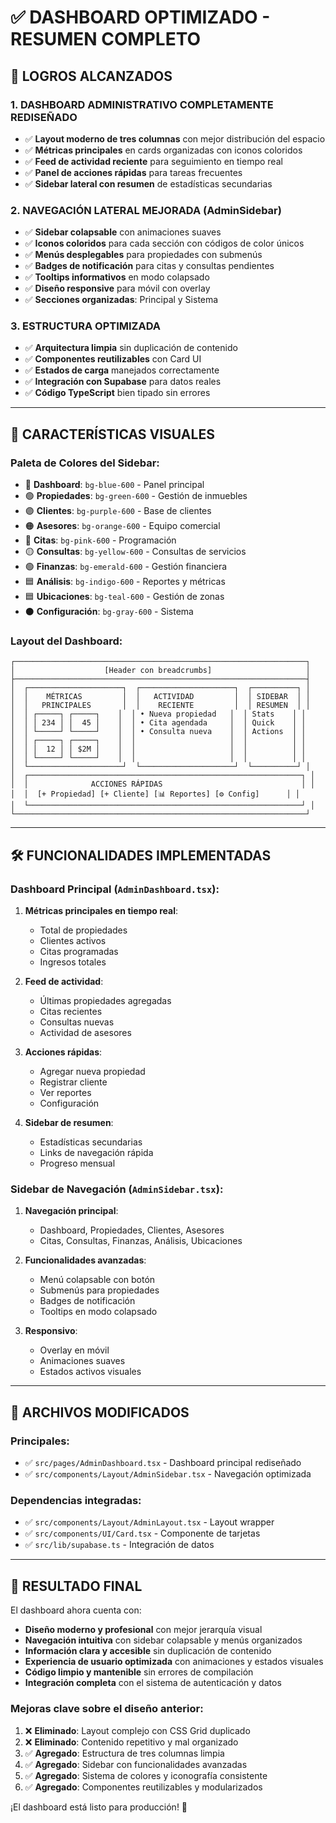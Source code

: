 # ✅ DASHBOARD OPTIMIZADO - RESUMEN COMPLETO

## 🎯 **LOGROS ALCANZADOS**

### **1. DASHBOARD ADMINISTRATIVO COMPLETAMENTE REDISEÑADO**
- ✅ **Layout moderno de tres columnas** con mejor distribución del espacio
- ✅ **Métricas principales** en cards organizadas con iconos coloridos
- ✅ **Feed de actividad reciente** para seguimiento en tiempo real
- ✅ **Panel de acciones rápidas** para tareas frecuentes
- ✅ **Sidebar lateral con resumen** de estadísticas secundarias

### **2. NAVEGACIÓN LATERAL MEJORADA (AdminSidebar)**
- ✅ **Sidebar colapsable** con animaciones suaves
- ✅ **Iconos coloridos** para cada sección con códigos de color únicos
- ✅ **Menús desplegables** para propiedades con submenús
- ✅ **Badges de notificación** para citas y consultas pendientes
- ✅ **Tooltips informativos** en modo colapsado
- ✅ **Diseño responsive** para móvil con overlay
- ✅ **Secciones organizadas**: Principal y Sistema

### **3. ESTRUCTURA OPTIMIZADA**
- ✅ **Arquitectura limpia** sin duplicación de contenido
- ✅ **Componentes reutilizables** con Card UI
- ✅ **Estados de carga** manejados correctamente
- ✅ **Integración con Supabase** para datos reales
- ✅ **Código TypeScript** bien tipado sin errores

---

## 🎨 **CARACTERÍSTICAS VISUALES**

### **Paleta de Colores del Sidebar:**
- 🔵 **Dashboard**: `bg-blue-600` - Panel principal
- 🟢 **Propiedades**: `bg-green-600` - Gestión de inmuebles
- 🟣 **Clientes**: `bg-purple-600` - Base de clientes  
- 🟠 **Asesores**: `bg-orange-600` - Equipo comercial
- 🔴 **Citas**: `bg-pink-600` - Programación
- 🟡 **Consultas**: `bg-yellow-600` - Consultas de servicios
- 🟢 **Finanzas**: `bg-emerald-600` - Gestión financiera
- 🟦 **Análisis**: `bg-indigo-600` - Reportes y métricas
- 🟦 **Ubicaciones**: `bg-teal-600` - Gestión de zonas
- ⚫ **Configuración**: `bg-gray-600` - Sistema

### **Layout del Dashboard:**
```
┌─────────────────────────────────────────────────────────────────┐
│                    [Header con breadcrumbs]                     │
├─────────────────────────────────────────────────────────────────┤
│  ┌─────────────────────┐  ┌─────────────────────┐  ┌──────────┐ │
│  │    MÉTRICAS         │  │   ACTIVIDAD         │  │ SIDEBAR  │ │
│  │   PRINCIPALES       │  │    RECIENTE         │  │ RESUMEN  │ │
│  │ ┌─────┐ ┌─────┐    │  │ • Nueva propiedad   │  │ Stats    │ │
│  │ │ 234 │ │  45 │    │  │ • Cita agendada     │  │ Quick    │ │
│  │ └─────┘ └─────┘    │  │ • Consulta nueva    │  │ Actions  │ │
│  │ ┌─────┐ ┌─────┐    │  │                     │  │          │ │
│  │ │  12 │ │ $2M │    │  │                     │  │          │ │
│  │ └─────┘ └─────┘    │  │                     │  │          │ │
│  └─────────────────────┘  └─────────────────────┘  └──────────┘ │
│  ┌─────────────────────────────────────────────────────────────┐ │
│  │              ACCIONES RÁPIDAS                               │ │
│  │  [+ Propiedad] [+ Cliente] [📊 Reportes] [⚙️ Config]      │ │
│  └─────────────────────────────────────────────────────────────┘ │
└─────────────────────────────────────────────────────────────────┘
```

---

## 🛠️ **FUNCIONALIDADES IMPLEMENTADAS**

### **Dashboard Principal (`AdminDashboard.tsx`):**
1. **Métricas principales en tiempo real**:
   - Total de propiedades
   - Clientes activos
   - Citas programadas
   - Ingresos totales

2. **Feed de actividad**:
   - Últimas propiedades agregadas
   - Citas recientes
   - Consultas nuevas
   - Actividad de asesores

3. **Acciones rápidas**:
   - Agregar nueva propiedad
   - Registrar cliente
   - Ver reportes
   - Configuración

4. **Sidebar de resumen**:
   - Estadísticas secundarias
   - Links de navegación rápida
   - Progreso mensual

### **Sidebar de Navegación (`AdminSidebar.tsx`):**
1. **Navegación principal**:
   - Dashboard, Propiedades, Clientes, Asesores
   - Citas, Consultas, Finanzas, Análisis, Ubicaciones

2. **Funcionalidades avanzadas**:
   - Menú colapsable con botón
   - Submenús para propiedades
   - Badges de notificación
   - Tooltips en modo colapsado

3. **Responsivo**:
   - Overlay en móvil
   - Animaciones suaves
   - Estados activos visuales

---

## 📁 **ARCHIVOS MODIFICADOS**

### **Principales:**
- ✅ `src/pages/AdminDashboard.tsx` - Dashboard principal rediseñado
- ✅ `src/components/Layout/AdminSidebar.tsx` - Navegación optimizada

### **Dependencias integradas:**
- ✅ `src/components/Layout/AdminLayout.tsx` - Layout wrapper
- ✅ `src/components/UI/Card.tsx` - Componente de tarjetas
- ✅ `src/lib/supabase.ts` - Integración de datos

---

## 🎉 **RESULTADO FINAL**

El dashboard ahora cuenta con:
- **Diseño moderno y profesional** con mejor jerarquía visual
- **Navegación intuitiva** con sidebar colapsable y menús organizados
- **Información clara y accesible** sin duplicación de contenido
- **Experiencia de usuario optimizada** con animaciones y estados visuales
- **Código limpio y mantenible** sin errores de compilación
- **Integración completa** con el sistema de autenticación y datos

### **Mejoras clave sobre el diseño anterior:**
1. ❌ **Eliminado**: Layout complejo con CSS Grid duplicado
2. ❌ **Eliminado**: Contenido repetitivo y mal organizado
3. ✅ **Agregado**: Estructura de tres columnas limpia
4. ✅ **Agregado**: Sidebar con funcionalidades avanzadas
5. ✅ **Agregado**: Sistema de colores y iconografía consistente
6. ✅ **Agregado**: Componentes reutilizables y modularizados

¡El dashboard está listo para producción! 🚀
